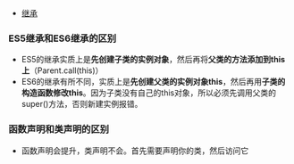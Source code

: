 - [继承](https://juejin.cn/post/6844903696111763470)
### ES5继承和ES6继承的区别
- ES5的继承实质上是**先创建子类的实例对象**，然后再将**父类的方法添加到this上**（Parent.call(this)）
- ES6的继承有所不同，实质上是**先创建父类的实例对象this**，然后再用**子类的构造函数修改this**。因为子类没有自己的this对象，所以必须先调用父类的super()方法，否则新建实例报错。
### 函数声明和类声明的区别
- 函数声明会提升，类声明不会。首先需要声明你的类，然后访问它